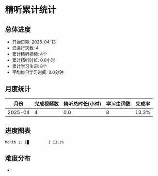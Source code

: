 # 精听累计统计

## 总体进度

- 开始日期: 2025-04-13
- 已进行天数: 4
- 累计精听视频: 4个
- 累计精听时长: 0.0小时
- 累计学习生词: 8个
- 平均每日学习时间: 0.0分钟

## 月度统计

| 月份 | 完成视频数 | 精听总时长(小时) | 学习生词数 | 完成率 |
|-----|-----------|----------------|----------|-------|
| 2025-04 | 4 | 0.0 | 8 | 13.3% |

## 进度图表

```
Month 1: [█         ] 13.3%
```

## 难度分布

- [简单/中等/困难]: 4 (100.0%)